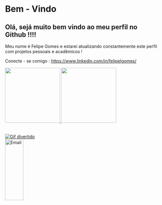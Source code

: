# Bem - Vindo

<h2> Olá, sejá muito bem vindo ao meu perfil no Github !!!! </h2>

Meu nome é Felipe Gomes e estarei atualizando constantemente este perfil com projetos pessoais e acadêmicos !

Conecte - se comigo : https://www.linkedin.com/in/felipelgomes/


<a href="https://github.com/L0tus-Program">
  <img height="180em" src="https://github-readme-stats-eight-theta.vercel.app/api?username=L0tus-Program&show_icons=true&theme=dracula&include_all_commits=true&count_private=true"/>
  <img height="180em" src="https://github-readme-stats-eight-theta.vercel.app/api/top-langs/?username=L0tus-Program&layout=compact&langs_count=8&theme=dracula"/>

<br>
<br>
<br>
<img src="https://media4.giphy.com/media/RbDKaczqWovIugyJmW/giphy.gif" alt="Gif divertido">

<div>
<a href="mailto:felipelesgomes.1@gmail.com"> <img src="https://cdn-icons-png.flaticon.com/512/1782/1782765.png"  width="60" height="200"  alt="Email">  </a>
</div>
